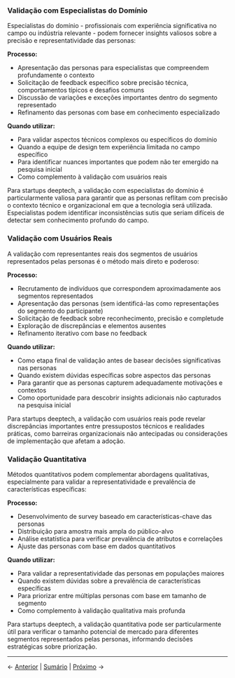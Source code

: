 ### Validação com Especialistas do Domínio

Especialistas do domínio - profissionais com experiência significativa no campo ou indústria relevante - podem fornecer insights valiosos sobre a precisão e representatividade das personas:

**Processo:**
- Apresentação das personas para especialistas que compreendem profundamente o contexto
- Solicitação de feedback específico sobre precisão técnica, comportamentos típicos e desafios comuns
- Discussão de variações e exceções importantes dentro do segmento representado
- Refinamento das personas com base em conhecimento especializado

**Quando utilizar:**
- Para validar aspectos técnicos complexos ou específicos do domínio
- Quando a equipe de design tem experiência limitada no campo específico
- Para identificar nuances importantes que podem não ter emergido na pesquisa inicial
- Como complemento à validação com usuários reais

Para startups deeptech, a validação com especialistas do domínio é particularmente valiosa para garantir que as personas reflitam com precisão o contexto técnico e organizacional em que a tecnologia será utilizada. Especialistas podem identificar inconsistências sutis que seriam difíceis de detectar sem conhecimento profundo do campo.

### Validação com Usuários Reais

A validação com representantes reais dos segmentos de usuários representados pelas personas é o método mais direto e poderoso:

**Processo:**
- Recrutamento de indivíduos que correspondem aproximadamente aos segmentos representados
- Apresentação das personas (sem identificá-las como representações do segmento do participante)
- Solicitação de feedback sobre reconhecimento, precisão e completude
- Exploração de discrepâncias e elementos ausentes
- Refinamento iterativo com base no feedback

**Quando utilizar:**
- Como etapa final de validação antes de basear decisões significativas nas personas
- Quando existem dúvidas específicas sobre aspectos das personas
- Para garantir que as personas capturem adequadamente motivações e contextos
- Como oportunidade para descobrir insights adicionais não capturados na pesquisa inicial

Para startups deeptech, a validação com usuários reais pode revelar discrepâncias importantes entre pressupostos técnicos e realidades práticas, como barreiras organizacionais não antecipadas ou considerações de implementação que afetam a adoção.

### Validação Quantitativa

Métodos quantitativos podem complementar abordagens qualitativas, especialmente para validar a representatividade e prevalência de características específicas:

**Processo:**
- Desenvolvimento de survey baseado em características-chave das personas
- Distribuição para amostra mais ampla do público-alvo
- Análise estatística para verificar prevalência de atributos e correlações
- Ajuste das personas com base em dados quantitativos

**Quando utilizar:**
- Para validar a representatividade das personas em populações maiores
- Quando existem dúvidas sobre a prevalência de características específicas
- Para priorizar entre múltiplas personas com base em tamanho de segmento
- Como complemento à validação qualitativa mais profunda

Para startups deeptech, a validação quantitativa pode ser particularmente útil para verificar o tamanho potencial de mercado para diferentes segmentos representados pelas personas, informando decisões estratégicas sobre priorização.

---

← [Anterior](./1.3.3_validacao_perfis_parte1.md) | [Sumário](../../sumario.md) | [Próximo](./1.3.3_validacao_perfis_parte3.md) →